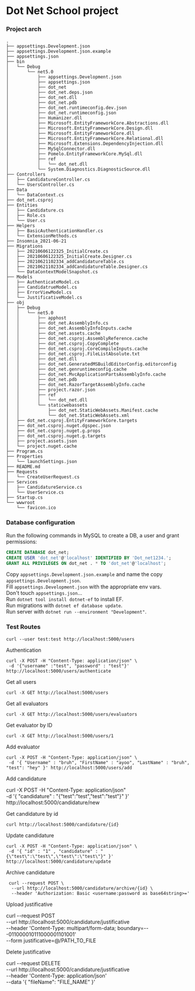 # Dot Net School project

### Project arch

```
.
├── appsettings.Development.json
├── appsettings.Development.json.example
├── appsettings.json
├── bin
│   └── Debug
│       └── net5.0
│           ├── appsettings.Development.json
│           ├── appsettings.json
│           ├── dot_net
│           ├── dot_net.deps.json
│           ├── dot_net.dll
│           ├── dot_net.pdb
│           ├── dot_net.runtimeconfig.dev.json
│           ├── dot_net.runtimeconfig.json
│           ├── Humanizer.dll
│           ├── Microsoft.EntityFrameworkCore.Abstractions.dll
│           ├── Microsoft.EntityFrameworkCore.Design.dll
│           ├── Microsoft.EntityFrameworkCore.dll
│           ├── Microsoft.EntityFrameworkCore.Relational.dll
│           ├── Microsoft.Extensions.DependencyInjection.dll
│           ├── MySqlConnector.dll
│           ├── Pomelo.EntityFrameworkCore.MySql.dll
│           ├── ref
│           │   └── dot_net.dll
│           └── System.Diagnostics.DiagnosticSource.dll
├── Controllers
│   ├── CandidatureController.cs
│   └── UsersController.cs
├── Data
│   └── DataContext.cs
├── dot_net.csproj
├── Entities
│   ├── Candidature.cs
│   ├── Role.cs
│   └── User.cs
├── Helpers
│   ├── BasicAuthenticationHandler.cs
│   └── ExtensionMethods.cs
├── Insomnia_2021-06-21
├── Migrations
│   ├── 20210606122325_InitialCreate.cs
│   ├── 20210606122325_InitialCreate.Designer.cs
│   ├── 20210621102334_addCandidatureTable.cs
│   ├── 20210621102334_addCandidatureTable.Designer.cs
│   └── DataContextModelSnapshot.cs
├── Models
│   ├── AuthenticateModel.cs
│   ├── CandidatrueModel.cs
│   ├── ErrorViewModel.cs
│   └── JustificativeModel.cs
├── obj
│   ├── Debug
│   │   └── net5.0
│   │       ├── apphost
│   │       ├── dot_net.AssemblyInfo.cs
│   │       ├── dot_net.AssemblyInfoInputs.cache
│   │       ├── dot_net.assets.cache
│   │       ├── dot_net.csproj.AssemblyReference.cache
│   │       ├── dot_net.csproj.CopyComplete
│   │       ├── dot_net.csproj.CoreCompileInputs.cache
│   │       ├── dot_net.csproj.FileListAbsolute.txt
│   │       ├── dot_net.dll
│   │       ├── dot_net.GeneratedMSBuildEditorConfig.editorconfig
│   │       ├── dot_net.genruntimeconfig.cache
│   │       ├── dot_net.MvcApplicationPartsAssemblyInfo.cache
│   │       ├── dot_net.pdb
│   │       ├── dot_net.RazorTargetAssemblyInfo.cache
│   │       ├── project.razor.json
│   │       ├── ref
│   │       │   └── dot_net.dll
│   │       └── staticwebassets
│   │           ├── dot_net.StaticWebAssets.Manifest.cache
│   │           └── dot_net.StaticWebAssets.xml
│   ├── dot_net.csproj.EntityFrameworkCore.targets
│   ├── dot_net.csproj.nuget.dgspec.json
│   ├── dot_net.csproj.nuget.g.props
│   ├── dot_net.csproj.nuget.g.targets
│   ├── project.assets.json
│   └── project.nuget.cache
├── Program.cs
├── Properties
│   └── launchSettings.json
├── README.md
├── Requests
│   └── CreateUserRequest.cs
├── Services
│   ├── CandidatureService.cs
│   └── UserService.cs
├── Startup.cs
└── wwwroot
    └── favicon.ico
```

### Database configuration

Run the following commands in MySQL to create a DB, a user and grant permissions:

```sql
CREATE DATABASE dot_net;
CREATE USER 'dot_net'@'localhost' IDENTIFIED BY 'Dot_net1234.';
GRANT ALL PRIVILEGES ON dot_net . * TO 'dot_net'@'localhost';
```

Copy `appsettings.Development.json.example` and name the copy `appsettings.Development.json`.  
Fill `appsettings.Development.json` with the appropriate env vars.  
Don't touch `appsettings.json`...  
Run `dotnet tool install dotnet-ef` to install EF.  
Run migrations with `dotnet ef database update`.  
Run server with `dotnet run --environment "Development"`.

### Test Routes

`curl --user test:test http://localhost:5000/users`

Authentication

```
curl -X POST -H "Content-Type: application/json" \
 -d '{"username" :"test", "password" : "test"}' http://localhost:5000/users/authenticate
```

Get all users

```
curl -X GET http://localhost:5000/users
```

Get all evaluators

```
curl -X GET http://localhost:5000/users/evaluators
```

Get evaluator by ID

```
curl -X GET http://localhost:5000/users/1
```

Add evaluator

```
curl -X POST -H "Content-Type: application/json" \
 -d '{ "Username" : "bruh", "FirstName" : "ayoo", "LastName" : "bruh", "test": "hey" }' http://localhost:5000/users/add
```

Add candidature

curl -X POST -H "Content-Type: application/json" \
 -d '{ "candidature" : "{\"test\":\"test\",\"test\":\"test\"}" }' http://localhost:5000/candidature/new

Get candidature by id

```
curl http://localhost:5000/candidature/{id}
```

Update candidature

```
curl -X POST -H "Content-Type: application/json" \
 -d '{ "id" : "1" , "candidature" : "{\"test\":\"test\",\"test\":\"test\"}" }' http://localhost:5000/candidature/update
```

Archive candidature

```
 curl --request POST \
  --url http://localhost:5000/candidature/archive/{id} \
  --header 'Authorization: Basic <username:password as base64string>='
```

Upload justificative

curl --request POST \
 --url http://localhost:5000/candidature/justificative \
 --header 'Content-Type: multipart/form-data; boundary=---011000010111000001101001' \
 --form justificative=@/PATH_TO_FILE

Delete justificative

curl --request DELETE \
 --url http://localhost:5000/candidature/justificative \
 --header 'Content-Type: application/json' \
 --data '{
"fileName": "FILE_NAME"
}'
